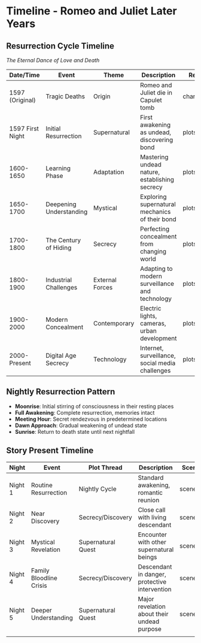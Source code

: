 # Timeline - Romeo and Juliet Later Years

## Resurrection Cycle Timeline
*The Eternal Dance of Love and Death*

| Date/Time         | Event                           | Theme              | Description                                    | Reference     |
|-------------------|---------------------------------|--------------------|------------------------------------------------|---------------|
| 1597 (Original)   | Tragic Deaths                   | Origin             | Romeo and Juliet die in Capulet tomb         | characters/1,2|
| 1597 First Night  | Initial Resurrection            | Supernatural       | First awakening as undead, discovering bond   | plots/1       |
| 1600-1650         | Learning Phase                  | Adaptation         | Mastering undead nature, establishing secrecy | plots/2       |
| 1650-1700         | Deepening Understanding         | Mystical           | Exploring supernatural mechanics of their bond | plots/3       |
| 1700-1800         | The Century of Hiding           | Secrecy            | Perfecting concealment from changing world     | plots/2       |
| 1800-1900         | Industrial Challenges           | External Forces    | Adapting to modern surveillance and technology | plots/2       |
| 1900-2000         | Modern Concealment              | Contemporary       | Electric lights, cameras, urban development    | plots/2       |
| 2000-Present      | Digital Age Secrecy             | Technology         | Internet, surveillance, social media challenges| plots/2       |

## Nightly Resurrection Pattern
- **Moonrise**: Initial stirring of consciousness in their resting places
- **Full Awakening**: Complete resurrection, memories intact
- **Meeting Hour**: Secret rendezvous in predetermined locations  
- **Dawn Approach**: Gradual weakening of undead state
- **Sunrise**: Return to death state until next nightfall

## Story Present Timeline
| Night             | Event                           | Plot Thread        | Description                                    | Scenes        |
|-------------------|---------------------------------|--------------------|------------------------------------------------|---------------|
| Night 1           | Routine Resurrection            | Nightly Cycle      | Standard awakening, romantic reunion           | scenes/1      |
| Night 2           | Near Discovery                  | Secrecy/Discovery  | Close call with living descendant              | scenes/2      |
| Night 3           | Mystical Revelation             | Supernatural Quest | Encounter with other supernatural beings       | scenes/3      |
| Night 4           | Family Bloodline Crisis         | Secrecy/Discovery  | Descendant in danger, protective intervention  | scenes/4      |
| Night 5           | Deeper Understanding            | Supernatural Quest | Major revelation about their undead purpose    | scenes/5      |
| <continuing pattern> |                              |                    |                                                |               |
